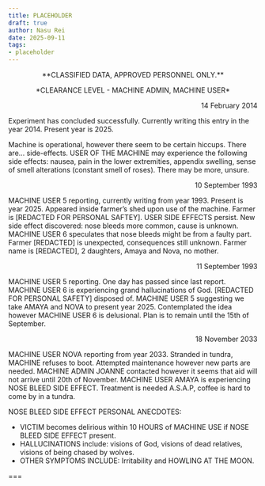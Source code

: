 ```yaml
---
title: PLACEHOLDER
draft: true
author: Nasu Rei
date: 2025-09-11
tags:
- placeholder
---
```


<p style="text-align:center;">**CLASSIFIED DATA, APPROVED PERSONNEL ONLY.**

<p style="text-align:center;">*CLEARANCE LEVEL - MACHINE ADMIN, MACHINE USER*

<p style="text-align:right;">14 February 2014

Experiment has concluded successfully. Currently writing this entry in the year 2014. Present year is 2025.

Machine is operational, however there seem to be certain hiccups. There are… side-effects. USER OF THE MACHINE may experience the following side effects: nausea, pain in the lower extremities, appendix swelling, sense of smell alterations (constant smell of roses). There may be more, unsure.

<p style="text-align:right;">10 September 1993

MACHINE USER 5 reporting, currently writing from year 1993. Present is year 2025. Appeared inside farmer’s shed upon use of the machine. Farmer is [REDACTED FOR PERSONAL SAFTEY]. USER SIDE EFFECTS persist. New side effect discovered: nose bleeds more common, cause is unknown. MACHINE USER 6 speculates that nose bleeds might be from a faulty part. Farmer [REDACTED] is unexpected, consequences still unknown. Farmer name is [REDACTED], 2 daughters, Amaya and Nova, no mother.

<p style="text-align:right;">11 September 1993

MACHINE USER 5 reporting. One day has passed since last report. MACHINE USER 6 is experiencing grand hallucinations of God. [REDACTED FOR PERSONAL SAFETY] disposed of. MACHINE USER 5 suggesting we take AMAYA and NOVA to present year 2025. Contemplated the idea however MACHINE USER 6 is  delusional. Plan is to remain until the 15th of September.

<p style="text-align:right;">18 November 2033

MACHINE USER NOVA reporting from year 2033. Stranded in tundra, MACHINE refuses to boot. Attempted maintenance however new parts are needed. MACHINE ADMIN JOANNE contacted however it seems that aid will not arrive until 20th of November. MACHINE USER AMAYA is experiencing NOSE BLEED SIDE EFFECT. Treatment is needed A.S.A.P, coffee is hard to come by in a tundra.

NOSE BLEED SIDE EFFECT PERSONAL ANECDOTES:

- VICTIM becomes delirious within 10 HOURS of MACHINE USE if NOSE BLEED SIDE EFFECT present.
- HALLUCINATIONS include: visions of God, visions of dead relatives, visions of being chased by wolves.
- OTHER SYMPTOMS INCLUDE: Irritability and HOWLING AT THE MOON.

===


